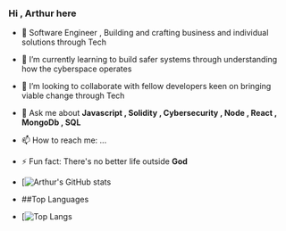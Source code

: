 ###                                                     Hi , Arthur here 


- 🔭 Software Engineer , Building and crafting business and individual solutions through Tech
  
- 🌱 I’m currently learning to build safer systems through understanding how the cyberspace operates
  
- 👯 I’m looking to collaborate with fellow developers keen on bringing viable change through Tech

- 💬 Ask me about **Javascript , Solidity , Cybersecurity , Node , React , MongoDb , SQL**
  
- 📫 How to reach me: ...

- ⚡ Fun fact: There's no better life outside **God**

- [![Arthur's GitHub stats](https://github-readme-stats.vercel.app/api?username=arthurkeeng&show_icons=true&theme=radical)

- ##Top Languages

- [![Top Langs](https://github-readme-stats.vercel.app/api/top-langs/?username=arthurkeeng&show_icons=true&theme=radical)
